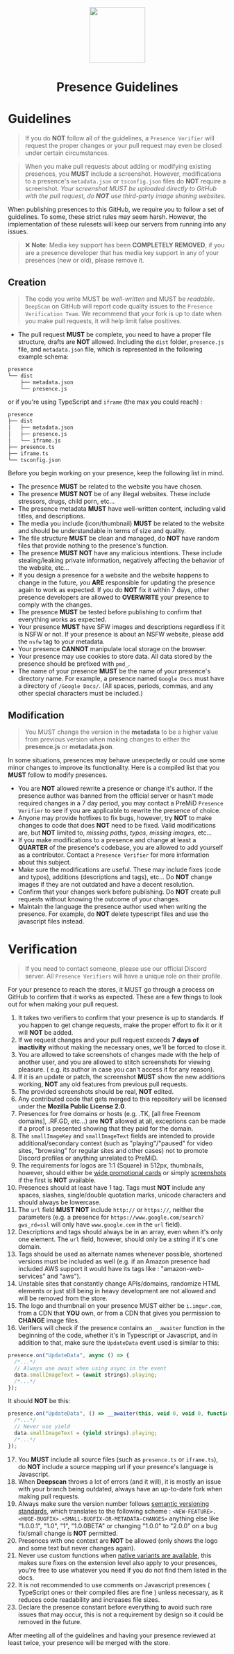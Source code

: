 <div align="center">
    <img src="https://avatars3.githubusercontent.com/u/46326568" width="128px" style="max-width:100%;">
    <h1>Presence Guidelines</h1>
</div>

# Guidelines

> If you do **NOT** follow all of the guidelines, a `Presence Verifier` will request the proper changes or your pull request may even be closed under certain circumstances.

> When you make pull requests about adding or modifying existing presences, you **MUST** include a screenshot. However, modifications to a presence's `metadata.json` or `tsconfig.json` files do **NOT** require a screenshot. _Your screenshot MUST be uploaded directly to GitHub with the pull request, do **NOT** use third-party image sharing websites._

When publishing presences to this GitHub, we require you to follow a set of guidelines.
To some, these strict rules may seem harsh. However, the implementation of these rulesets will keep our servers from running into any issues.

> :x: **Note**: Media key support has been **COMPLETELY REMOVED**, if you are a presence developer that has media key support in any of your presences (new or old), please remove it.

## Creation

> The code you write MUST be _well-written_ and MUST be _readable_. `DeepScan` on GitHub will report code quality issues to the `Presence Verification Team`. We recommend that your fork is up to date when you make pull requests, it will help limit false positives.

- The pull request **MUST** be complete, you need to have a proper file structure, drafts are **NOT** allowed. Including the `dist` folder, `presence.js` file, and `metadata.json` file, which is represented in the following example schema:

```bash
presence
└── dist
    ├── metadata.json
    └── presence.js
```

or if you're using TypeScript and `iframe` (the max you could reach) :

```bash
presence
├── dist
│   ├── metadata.json
│   ├── presence.js
│   └── iframe.js
├── presence.ts
├── iframe.ts
└── tsconfig.json
```

Before you begin working on your presence, keep the following list in mind.

- The presence **MUST** be related to the website you have chosen.
- The presence **MUST NOT** be of any illegal websites. These include stressors, drugs, child porn, etc...
- The presence metadata **MUST** have well-written content, including valid titles, and descriptions.
- The media you include (icon/thumbnail) **MUST** be related to the website and should be understandable in terms of size and quality.
- The file structure **MUST** be clean and managed, do **NOT** have random files that provide nothing to the presence's function.
- The presence **MUST NOT** have any malicious intentions. These include stealing/leaking private information, negatively affecting the behavior of the website, etc...
- If you design a presence for a website and the website happens to change in the future, you **ARE** responsible for updating the presence again to work as expected. If you do **NOT** fix it within 7 days, other presence developers are allowed to **OVERWRITE** your presence to comply with the changes.
- The presence **MUST** be tested before publishing to confirm that everything works as expected.
- Your presence **MUST** have SFW images and descriptions regardless if it is NSFW or not. If your presence is about an NSFW website, please add the `nsfw` tag to your metadata.
- Your presence **CANNOT** manipulate local storage on the browser.
- Your presence may use cookies to store data. All data stored by the presence should be prefixed with `pmd_`.
- The name of your presence **MUST** be the name of your presence's directory name. For example, a presence named `Google Docs` must have a directory of `/Google Docs/`. (All spaces, periods, commas, and any other special characters must be included.)

## Modification

> You MUST change the version in the **metadata** to be a higher value from previous version when making changes to either the **presence.js** or **metadata.json**.

In some situations, presences may behave unexpectedly or could use some minor changes to improve its functionality. Here is a compiled list that you **MUST** follow to modify presences.

- You are **NOT** allowed rewrite a presence or change it's author. If the presence author was banned from the official server or hasn't made required changes in a 7 day period, you may contact a PreMiD `Presence Verifier` to see if you are applicable to rewrite the presence of choice.
- Anyone may provide hotfixes to fix bugs, however, try **NOT** to make changes to code that does **NOT** need to be fixed. Valid modifications are, but **NOT** limited to, _missing paths_, _typos_, _missing images_, etc...
- If you make modifications to a presence and change at least a **QUARTER** of the presence's codebase, you are allowed to add yourself as a contributor. Contact a `Presence Verifier` for more information about this subject.
- Make sure the modifications are useful. These may include fixes (code and typos), additions (descriptions and tags), etc... Do **NOT** change images if they are not outdated and have a decent resolution.
- Confirm that your changes work before publishing. Do **NOT** create pull requests without knowing the outcome of your changes.
- Maintain the language the presence author used when writing the presence. For example, do **NOT** delete typescript files and use the javascript files instead.

# Verification

> If you need to contact someone, please use our official Discord server. All `Presence Verifiers` will have a unique role on their profile.

For your presence to reach the stores, it MUST go through a process on GitHub to confirm that it works as expected. These are a few things to look out for when making your pull request.

1. It takes two verifiers to confirm that your presence is up to standards. If you happen to get change requests, make the proper effort to fix it or it will **NOT** be added.
2. If we request changes and your pull request exceeds **7 days of inactivity** without making the necessary ones, we'll be forced to close it.
3. You are allowed to take screenshots of changes made with the help of another user, and you are allowed to stitch screenshots for viewing pleasure. ( e.g. its author in case you can't access it for any reason).
4. If it is an update or patch, the screenshot **MUST** show the new additions working, **NOT** any old features from previous pull requests.
5. The provided screenshots should be real, **NOT** edited.
6. Any contributed code that gets merged to this repository will be licensed under the **Mozilla Public License 2.0**.
7. Presences for free domains or hosts (e.g. .TK, [all free Freenom domains], .RF.GD, etc...) are **NOT** allowed at all, exceptions can be made if a proof is presented showing that they paid for the domain.
8. The `smallImageKey` and `smallImageText` fields are intended to provide additional/secondary context (such as "playing"/"paused" for video sites, "browsing" for regular sites and other cases) not to promote Discord profiles or anything unrelated to PreMiD.
9. The requirements for logos are 1:1 (Square) in 512px, thumbnails, however, should either be [wide promotional cards](https://i.imgur.com/3QfIc5v.jpg) or simply [screenshots](https://i.imgur.com/OAcBmwW.png) if the first is **NOT** available.
10. Presences should at least have 1 tag. Tags must **NOT** include any spaces, slashes, single/double quotation marks, unicode characters and should always be lowercase.
11. The `url` field **MUST NOT** include `http://` or `https://`, neither the parameters (e.g. a presence for `https://www.google.com/search?gws_rd=ssl` will only have `www.google.com` in the `url` field).
12. Descriptions and tags should always be in an array, even when it's only one element. The `url` field, however, should only be a string if it's one domain.
13. Tags should be used as alternate names whenever possible, shortened versions must be included as well (e.g. if an Amazon presence had included AWS support it would have its tags like : "amazon-web-services" and "aws").
14. Unstable sites that constantly change APIs/domains, randomize HTML elements or just still being in heavy development are not allowed and will be removed from the store.
15. The logo and thumbnail on your presence MUST either be `i.imgur.com`, from a CDN that **YOU** own, or from a CDN that gives you permission to **CHANGE** image files.
16. Verifiers will check if the presence contains an `__awaiter` function in the beginning of the code, whether it's in Typescript or Javascript, and in addition to that, make sure the `UpdateData` event used is similar to this:

```ts
presence.on("UpdateData", async () => {
  /*...*/
  // Always use await when using async in the event
  data.smallImageText = (await strings).playing;
  /*...*/
});
```

It should **NOT** be this:

```ts
presence.on("UpdateData", () => __awaiter(this, void 0, void 0, function* () {
  /*...*/
  // Never use yield
  data.smallImageText = (yield strings).playing;
  /*...*/
});
```

17. You **MUST** include all source files (such as `presence.ts` or `iframe.ts`), do **NOT** include a source mapping url if your presence's language is Javascript.
18. When **Deepscan** throws a lot of errors (and it will), it is mostly an issue with your branch being outdated, always have an up-to-date fork when making pull requests.
19. Always make sure the version number follows [semantic versioning standards](https://semver.org), which translates to the following scheme :
    `<NEW-FEATURE>.<HUGE-BUGFIX>.<SMALL-BUGFIX-OR-METADATA-CHANGES>`
    anything else like "1.0.0.1", "1.0", "1", "1.0.0BETA" or changing "1.0.0" to "2.0.0" on a bug fix/small change is **NOT** permitted.
20. Presences with one context are **NOT** be allowed (only shows the logo and some text but never changes again).
21. Never use custom functions when [native variants are available](https://docs.premid.app/dev/presence#files-explained), this makes sure fixes on the extension level also apply to your presences, you're free to use whatever you need if you do not find them listed in the docs.
22. It is not recommended to use comments on Javascript presences ( TypeScript ones or their compiled files are fine ) unless necessary, as it reduces code readability and increases file sizes.
23. Declare the presence constant before everything to avoid such rare issues that may occur, this is not a requirement by design so it could be removed in the future.

After meeting all of the guidelines and having your presence reviewed at least twice, your presence will be merged with the store.
